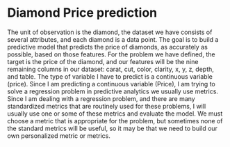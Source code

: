 # Diamond Price prediction

The unit of observation is the diamond, the dataset we have consists of several attributes, and each diamond is a data point.  The goal is to build a predictive model that predicts the price of diamonds, as accurately as possible, based on those features. For the problem we have defined, the target is the price of the diamond, and our features will be the nine remaining columns in our dataset: carat, cut, color, clarity, x, y, z, depth, and table. The type of variable I have to predict is a continuous variable (price). Since I am predicting a continuous variable (Price), I am trying to solve a regression problem in predictive analytics we usually use metrics. Since I am dealing with a regression problem, and there are many standardized metrics that are routinely used for these problems, I will usually use one or some of these metrics and evaluate the model. We must choose a metric that is appropriate for the problem, but sometimes none of the standard metrics will be useful, so it may be that we need to build our own personalized metric or metrics.
